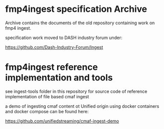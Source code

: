 # fmp4ingest specification Archive

Archive contains the documents of the old repository containing work on fmp4 ingest.

specification work moved to DASH industry forum under: 

https://github.com/Dash-Industry-Forum/Ingest

# fmp4ingest reference implementation and tools 

see ingest-tools folder in this repository for source code of reference implementation of file based cmaf ingest

a demo of ingesting cmaf content ot Unified origin using docker containers and docker compose can be found here: 

https://github.com/unifiedstreaming/cmaf-ingest-demo
